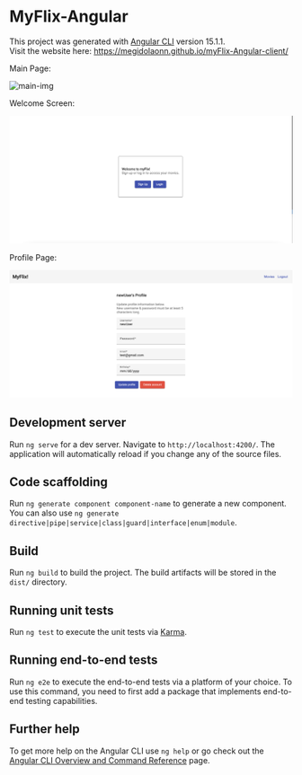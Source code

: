 # MyFlix-Angular

This project was generated with [Angular CLI](https://github.com/angular/angular-cli) version 15.1.1.  
Visit the website here: https://megidolaonn.github.io/myFlix-Angular-client/  

Main Page:   

![main-img](img/myFlix-Angular-main.png.png)

Welcome Screen:  

![welcome-img](img/myFlix-Angular-welcome.png)

Profile Page:  

![profile-img](img/myFlix-Angular-acct.png)

## Development server

Run `ng serve` for a dev server. Navigate to `http://localhost:4200/`. The application will automatically reload if you change any of the source files.

## Code scaffolding

Run `ng generate component component-name` to generate a new component. You can also use `ng generate directive|pipe|service|class|guard|interface|enum|module`.

## Build

Run `ng build` to build the project. The build artifacts will be stored in the `dist/` directory.

## Running unit tests

Run `ng test` to execute the unit tests via [Karma](https://karma-runner.github.io).

## Running end-to-end tests

Run `ng e2e` to execute the end-to-end tests via a platform of your choice. To use this command, you need to first add a package that implements end-to-end testing capabilities.

## Further help

To get more help on the Angular CLI use `ng help` or go check out the [Angular CLI Overview and Command Reference](https://angular.io/cli) page.
